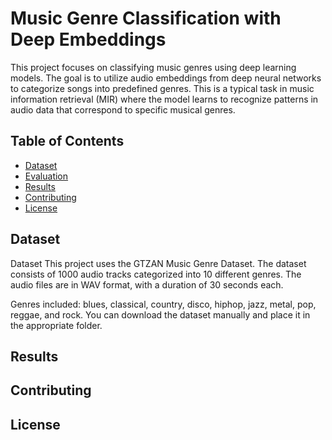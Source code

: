 # Music Genre Classification with Deep Embeddings

This project focuses on classifying music genres using deep learning models. The goal is to utilize audio embeddings from deep neural networks to categorize songs into predefined genres. This is a typical task in music information retrieval (MIR) where the model learns to recognize patterns in audio data that correspond to specific musical genres.

## Table of Contents


- [Dataset](#dataset)
- [Evaluation](#evaluation)
- [Results](#results)
- [Contributing](#contributing)
- [License](#license)

## Dataset

Dataset
This project uses the GTZAN Music Genre Dataset. The dataset consists of 1000 audio tracks categorized into 10 different genres. The audio files are in WAV format, with a duration of 30 seconds each.

Genres included: blues, classical, country, disco, hiphop, jazz, metal, pop, reggae, and rock.
You can download the dataset manually and place it in the appropriate folder.

## Results

## Contributing

## License
